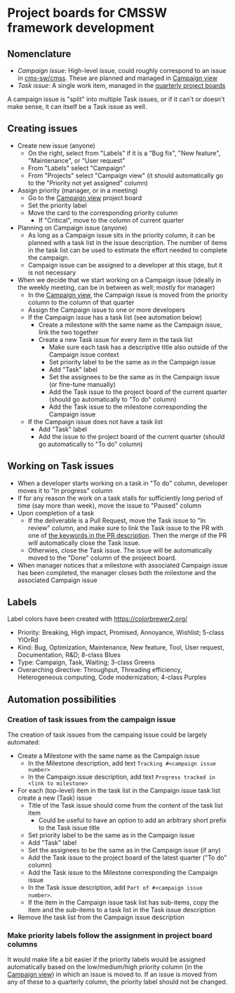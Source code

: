 # Project boards for CMSSW framework development

## Nomenclature

* *Campaign issue*: High-level issue, could roughly correspond to an issue in [cms-sw/cmss](https://github.com/cms-sw/cmssw/issues). These are planned and managed in [Campaign view](https://github.com/makortel/framework/projects/1)
* *Task issue*: A single work item, managed in the [quarterly project boards](https://github.com/makortel/framework/projects/1)

A campaign issue is "split" into multiple Task issues, or if it can't or doesn't make sense, it can itself be a Task issue as well.

## Creating issues

* Create new issue (anyone)
  * On the right, select from "Labels" if it is a "Bug fix", "New feature", "Maintenance", or "User request"
  * From "Labels" select "Campaign"
  * From "Projects" select "Campaign view" (it should automatically go to the "Priority not yet assigned" column)
* Assign priority (manager, or in a meeting)
  * Go to the [Campaign view](https://github.com/makortel/framework/projects/1) project board
  * Set the priority label
  * Move the card to the corresponding priority column
    * If "Critical", move to the column of current quarter
* Planning on Campaign issue (anyone)
  * As long as a Campaign issue sits in the priority column, it can be planned with a task list in the issue description. The number of items in the task list can be used to estimate the effort needed to complete the campaign.
  * Campaign issue can be assigned to a developer at this stage, but it is not necessary
* When we decide that we start working on a Campaign issue (ideally in the weekly meeting, can be in between as well; mostly for manager)
  * In the [Campaign view](https://github.com/makortel/framework/projects/1), the Campaign issue is moved from the priority column to the column of that quarter
  * Assign the Campaign issue to one or more developers
  * If the Campaign issue has a task list (see automation below)
    * Create a milestone with the same name as the Campaign issue, link the two together
    * Create a new Task issue for every item in the task list
      * Make sure each task has a descriptive title also outside of the Campaign issue context
      * Set priority label to be the same as in the Campaign issue
      * Add "Task" label
      * Set the assignees to be the same as in the Campaign issue (or fine-tune manually)
      * Add the Task issue to the project board of the current quarter (should go automatically to "To do" column)
      * Add the Task issue to the milestone corresponding the Campaign issue
  * If the Campaign issue does not have a task list
      * Add "Task" label
      * Add the issue to the project board of the current quarter (should go automatically to "To do" column)

## Working on Task issues

* When a developer starts working on a task in "To do" column, developer moves it to "In progress" column
* If for any reason the work on a task stalls for sufficiently long period of time (say more than week), move the issue to "Paused" column
* Upon completion of a task
  * If the deliverable is a Pull Request, move the Task issue to "In review" column, and make sure to link the Task issue to the PR with one of [the keywords in the PR description](https://docs.github.com/en/github/managing-your-work-on-github/linking-a-pull-request-to-an-issue#linking-a-pull-request-to-an-issue-using-a-keyword). Then the merge of the PR will automatically close the Task issue.
  * Otherwies, close the Task issue. The issue will be automatically moved to the "Done" column of the projeect board.
* When manager notices that a milestone with associated Campaign issue has been completed, the manager closes both the milestone and the associated Campaign issue

## Labels

Label colors have been created with https://colorbrewer2.org/

* Priority: Breaking, High impact, Promised, Annoyance, Wishlist; 5-class YlOrRd
* Kind: Bug, Optimization, Maintenance, New feature, Tool, User request, Documentation, R&D; 8-class Blues
* Type: Campaign, Task, Waiting; 3-class Greens
* Overarching directive: Throughput, Threading efficiency, Heterogeneous computing, Code modernization; 4-class Purples


## Automation possibilities

### Creation of task issues from the campaign issue

The creation of task issues from the campaing issue could be largely automated:
* Create a Milestone with the same name as the Campaign issue
  * In the Milestone description, add text `Tracking #<campaign issue number>`
  * In the Campaign issue description, add text `Progress tracked in <link to milestone>`
* For each (top-level) item in the task list in the Campaign issue task list create a new (Task) issue
  * Title of the Task issue should come from the content of the task list item
     * Could be useful to have an option to add an arbitrary short prefix to the Task issue title
  * Set priority label to be the same as in the Campaign issue
  * Add "Task" label
  * Set the assignees to be the same as in the Campaign issue (if any)
  * Add the Task issue to the project board of the latest quarter ("To do" column)
  * Add the Task issue to the Milestone corresponding the Campaign issue
  * In the Task issue description, add `Part of #<campaign issue number>`.
  * If the item in the Campaign issue task list has sub-items, copy the item and the sub-items to a task list in the Task issue description
* Remove the task list from the Campaign issue description

### Make priority labels follow the assignment in project board columns

It would make life a bit easier if the priority labels would be assigned automatically based on the low/medium/high priority column (in the [Campaign view](https://github.com/makortel/framework/projects/1)) in which an issue is moved to. If an issue is moved from any of these to a quarterly column, the priority label should not be changed.
